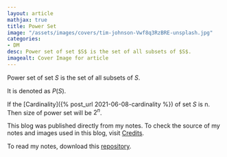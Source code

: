 ```yaml
---
layout: article
mathjax: true
title: Power Set
image: "/assets/images/covers/tim-johnson-Vwf8q3RzBRE-unsplash.jpg"
categories:
- DM
desc: Power set of set $S$ is the set of all subsets of $S$. 
imagealt: Cover Image for article
---
```


Power set of set $S$ is the set of all subsets of $S$.
































































































































































































































































































































































































It is denoted as $P(S)$.

































































































































































































































































































































































































If the [Cardinality]({% post_url 2021-06-08-cardinality %}) of set $S$ is n. Then size of power set will be $2^n$.

































































































































































































































































































































































































This blog was published directly from my notes.
To check the source of my notes and images used in this blog, visit <a href="/credits.html" target="_blank">Credits</a>.

To read my notes, download this <a href="https://github.com/bovem/CS" target="blank">repository</a>.